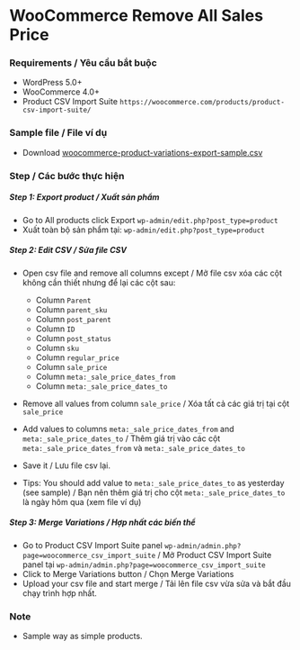 #  WooCommerce Remove All Sales Price

### Requirements / Yêu cầu bắt buộc
- WordPress 5.0+
- WooCommerce 4.0+
- Product CSV Import Suite `https://woocommerce.com/products/product-csv-import-suite/`

### Sample file / File ví dụ
- Download [woocommerce-product-variations-export-sample.csv](https://github.com/quangbahoa/woocommerce-remove-all-sales-prices/blob/main/sample/woocommerce-product-variations-export-sample.csv)


### Step / Các bước thực hiện

##### Step 1: Export product / Xuất sản phẩm
- Go to All products click Export `wp-admin/edit.php?post_type=product`
- Xuất toàn bộ sản phẩm tại: `wp-admin/edit.php?post_type=product` 

##### Step 2: Edit CSV / Sửa file CSV
- Open csv file and remove all columns except / Mở file csv xóa các cột không cần thiết nhưng để lại các cột sau:
	+ Column `Parent`
	+ Column `parent_sku`
	+ Column `post_parent`
	+ Column `ID`
	+ Column `post_status`
	+ Column `sku`
	+ Column `regular_price`
	+ Column `sale_price`
	+ Column `meta:_sale_price_dates_from`
	+ Column `meta:_sale_price_dates_to`

- Remove all values from column `sale_price` / Xóa tất cả các giá trị tại cột `sale_price` 
- Add values to columns `meta:_sale_price_dates_from` and `meta:_sale_price_dates_to` / Thêm giá trị vào các cột `meta:_sale_price_dates_from` và `meta:_sale_price_dates_to`
- Save it / Lưu file csv lại.
- Tips: You should add value to `meta:_sale_price_dates_to` as yesterday (see sample) / Bạn nên thêm giá trị cho cột `meta:_sale_price_dates_to` là ngày hôm qua (xem file ví dụ)

##### Step 3: Merge Variations / Hợp nhất các biến thể
- Go to Product CSV Import Suite panel `wp-admin/admin.php?page=woocommerce_csv_import_suite` / Mở Product CSV Import Suite panel tại `wp-admin/admin.php?page=woocommerce_csv_import_suite`
- Click to Merge Variations button / Chọn Merge Variations
- Upload your csv file and start merge / Tải lên file csv vừa sửa và bắt đầu chạy trình hợp nhất.


### Note
- Sample way as simple products.